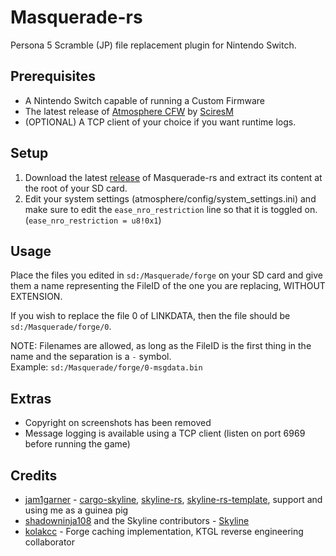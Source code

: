 # Masquerade-rs

Persona 5 Scramble (JP) file replacement plugin for Nintendo Switch.

## Prerequisites

* A Nintendo Switch capable of running a Custom Firmware
* The latest release of [Atmosphere CFW](https://github.com/Atmosphere-NX/Atmosphere/releases) by [SciresM](https://github.com/SciresM)
* (OPTIONAL) A TCP client of your choice if you want runtime logs.

## Setup

1. Download the latest [release](https://github.com/Raytwo/masquerade-rs/releases) of Masquerade-rs and extract its content at the root of your SD card.
2. Edit your system settings (atmosphere/config/system_settings.ini) and make sure to edit the ``ease_nro_restriction`` line so that it is toggled on. (``ease_nro_restriction = u8!0x1``)

## Usage

Place the files you edited in ``sd:/Masquerade/forge`` on your SD card and give them a name representing the FileID of the one you are replacing, WITHOUT EXTENSION.

If you wish to replace the file 0 of LINKDATA, then the file should be ``sd:/Masquerade/forge/0``.

NOTE: Filenames are allowed, as long as the FileID is the first thing in the name and the separation is a ``-`` symbol.  
Example: ``sd:/Masquerade/forge/0-msgdata.bin``

## Extras

- Copyright on screenshots has been removed
- Message logging is available using a TCP client (listen on port 6969 before running the game)

## Credits
* [jam1garner](https://github.com/jam1garner) - [cargo-skyline](https://github.com/jam1garner/cargo-skyline), [skyline-rs](https://github.com/ultimate-research/skyline-rs), [skyline-rs-template](https://github.com/ultimate-research/skyline-rs-template), support and using me as a guinea pig
* [shadowninja108](https://github.com/shadowninja108) and the Skyline contributors - [Skyline](https://github.com/shadowninja108/Skyline)
* [kolakcc](https://github.com/kolakcc) - Forge caching implementation, KTGL reverse engineering collaborator